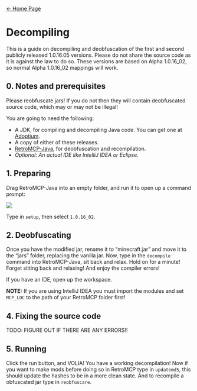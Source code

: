 [← Home Page](../README.md#guides--resources)

# Decompiling
This is a guide on decompiling and deobfuscation of the first and second publicly released 1.0.16.05 versions. Please do not share the source code as it is against the law to do so.
These versions are based on Alpha 1.0.16_02, so normal Alpha 1.0.16_02 mappings will work.

<!-- 
*Also, yes, I am aware that this is a stupid idea that isn’t productive at all. Who doesn’t want to mess around with the source code anyways?*
-->

## 0. Notes and prerequisites
Please reobfuscate jars! If you do not then they will contain deobfuscated source code, which may or may not be illegal!

You are going to need the following:
* A JDK, for compiling and decompiling Java code. You can get one at [Adoptium](https://adoptium.net/).
* A copy of either of these releases.
* [RetroMCP-Java](https://github.com/MCPHackers/RetroMCP-Java/releases/latest), for deobfuscation and recompilation.
* *Optional: An actual IDE like IntelliJ IDEA or Eclipse.*

## 1. Preparing
Drag RetroMCP-Java into an empty folder, and run it to open up a command prompt:

![](https://lh6.googleusercontent.com/klp1IdiGzisiGH1sxHtnrIcoTslsjk59qoYM-SDns7rdnGH_Ma2-9wZF1Yun_Ay6BeP64DFeFtgBWlc4aVQgDGFI30cddsd26l-ggH6e-9cGnIdQO7AT5WJDWoeECN5ryhJ1VGAynO8U3AM0ng)

Type in `setup`, then select `1.0.16_02`.

## 2. Deobfuscating
Once you have the modified jar, rename it to “minecraft.jar” and move it to the “jars” folder, replacing the vanilla jar. Now, type in the  `decompile`  command into RetroMCP-Java, sit back and relax. Hold on for a minute! Forget sitting back and relaxing! And enjoy the compiler errors!

If you have an IDE, open up the workspace.

**NOTE:** If you are using IntelliJ IDEA you must import the modules and set `MCP_LOC` to the path of your RetroMCP folder first!

## 4. Fixing the source code
TODO: FIGURE OUT IF THERE ARE ANY ERRORS!!

## 5. Running
Click the run button, and VOLIA! You have a working decompilation! Now if you want to make mods before doing so in RetroMCP type in `updatemd5`, this should update the hashes to be in a more clean state. And to recompile a obfuscated jar type in `reobfuscare`.
